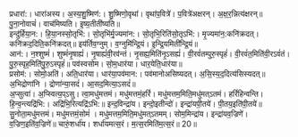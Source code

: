 

  
प्रधारा॑:। धारा॑अस्य। अ॒स्य॒शु॒ष्मिण॑:। शु॒ष्मिणो॒वृथा॑। वृथा॑प॒वित्रे॑। प॒वित्रे॑अक्षरन्। अ॒क्ष॒र॒न्नित्य॑क्षरन्॥ पु॒ना॒नोवाचं॑। वाच॑मिष्यति। इ॒ष्य॒तीती॑ष्यति॥  
इन्दु॑र्हिया॒न:। हि॒या॒नस्सो॒तृभि॑:। सो॒तृभि॑र्मृ॒ज्यमा॑न:। सो॒तृभि॒रिति॑सो॒तृऽभि॑:। मृ॒ज्यमा॑न॒:कनि॑क्रदत्। कनि॑क्रद॒दिति॒कनि॑क्रदत्॥ इय॑र्तिव॒ग्नुम्। व॒ग्नुमि॑न्द्रि॒यं। इ॒न्द्रि॒यमिती॑न्द्रि॒यं॥  
आन॑:। न॒श्शुष्मं॑। शुष्मं॑नृ॒षाह्यं॑। नृ॒षाह्यं॑वी॒रव॑न्तं। नृ॒सह्य॒मिति॑नृ॒ऽसह्यं॑। वी॒रवं॑तम्पुरु॒स्पृहं॑। वी॒रवं॑त॒मिति॑वी॒रऽवं॑तं। पु॒रु॒स्पृह॒मिति॑पु॒रु॒ऽस्पृहं॑॥ पव॑स्वसोम। सो॒म॒धार॑या। धार॒येति॒धार॑या॥  
प्रसोम॑:। सोमो॒अति॑। अति॒धार॑या। धार॑या॒पव॑मान:। पव॑मानोअसिष्यदत्। अ॒सि॒स्य॒द॒दित्य॑सिस्यदत्॥ अ॒भिद्रोणा॑नि । द्रोणा॑न्या॒सदं॑। आ॒सद॒मित्या॒ऽसदं॑॥  
अ॒प्सुत्वा॑। अ॒प्स्वित्य॒प्ऽसु। त्वा॒मधु॑मत्तमं। मधु॑मत्तमं॒हरिं॑। मधु॑मत्तम॒मिति॒मधु॑मत्ऽतमं। हरिं॑हिन्वन्ति। हि॒न्व॒न्त्यद्रि॑भि:। अद्रि॑भि॒रित्यद्रि॑ऽभि:॥ इन्द॒विन्द्रा॑य। इन्दो॒इतीन्दो॑। इन्द्रा॑यपी॒तये॑। पी॒तय॒इति॑पी॒तये॑॥  
सु॒नोता॒मधु॑मत्तमं। मधु॑मत्तमं॒सोमं॑ । मधु॑मत्तम॒मिति॒मधु॑मत्ऽतमम्। सोम॒मिन्द्रा॑य। इन्द्रा॑यव॒ज्रिणे॑। व॒ज्रिण॒इति॑व॒ज्रिणे॑॥ चारुं॒शर्धा॑य। शर्धा॑यमत्स॒रं। म॒त्स॒रमिति॑म॒त्स॒रं॥ 20॥  
